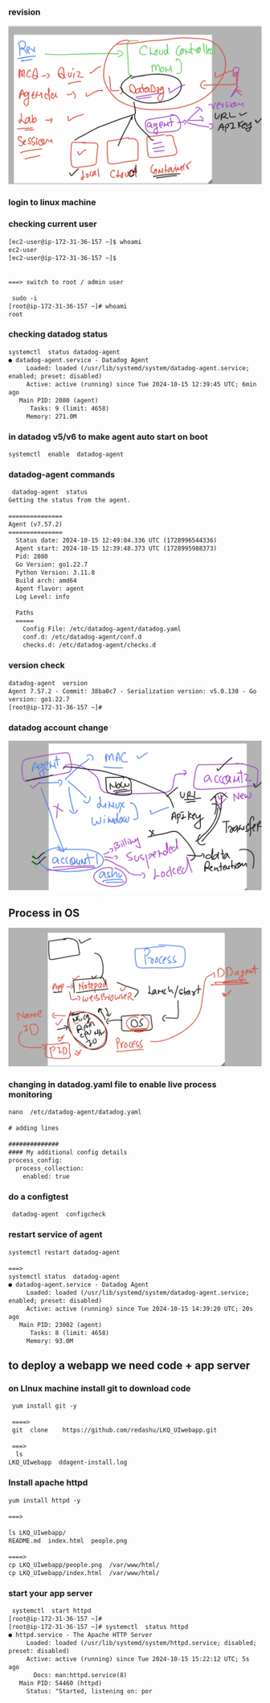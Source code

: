 ### revision 

<img src="rev1.png">

### login to linux machine 

### checking current user 

```
[ec2-user@ip-172-31-36-157 ~]$ whoami
ec2-user
[ec2-user@ip-172-31-36-157 ~]$ 


===> switch to root / admin user 

 sudo -i
[root@ip-172-31-36-157 ~]# whoami
root
```

### checking datadog status 

```
systemctl  status datadog-agent
● datadog-agent.service - Datadog Agent
     Loaded: loaded (/usr/lib/systemd/system/datadog-agent.service; enabled; preset: disabled)
     Active: active (running) since Tue 2024-10-15 12:39:45 UTC; 6min ago
   Main PID: 2080 (agent)
      Tasks: 9 (limit: 4658)
     Memory: 271.0M
```

### in datadog v5/v6 to make agent auto start on boot 

```
systemctl  enable  datadog-agent
```

### datadog-agent commands 

```
 datadog-agent  status 
Getting the status from the agent.

===============
Agent (v7.57.2)
===============
  Status date: 2024-10-15 12:49:04.336 UTC (1728996544336)
  Agent start: 2024-10-15 12:39:48.373 UTC (1728995988373)
  Pid: 2080
  Go Version: go1.22.7
  Python Version: 3.11.8
  Build arch: amd64
  Agent flavor: agent
  Log Level: info

  Paths
  =====
    Config File: /etc/datadog-agent/datadog.yaml
    conf.d: /etc/datadog-agent/conf.d
    checks.d: /etc/datadog-agent/checks.d

```
### version check 

```
datadog-agent  version 
Agent 7.57.2 - Commit: 38ba0c7 - Serialization version: v5.0.130 - Go version: go1.22.7
[root@ip-172-31-36-157 ~]# 
```

### datadog account change 

<img src="ddac.png">


## Process in OS 

<img src="process.png">

### changing in datadog.yaml file to enable live process monitoring 

```
nano  /etc/datadog-agent/datadog.yaml

# adding lines 

##############
#### My additional config details 
process_config:
  process_collection:
    enabled: true
```

### do a configtest 

```
 datadog-agent  configcheck 
```
### restart service of agent 

```
systemctl restart datadog-agent

===>
systemctl status  datadog-agent
● datadog-agent.service - Datadog Agent
     Loaded: loaded (/usr/lib/systemd/system/datadog-agent.service; enabled; preset: disabled)
     Active: active (running) since Tue 2024-10-15 14:39:20 UTC; 20s ago
   Main PID: 23002 (agent)
      Tasks: 8 (limit: 4658)
     Memory: 93.0M
```

## to deploy a webapp we need code + app server 

### on LInux machine install git to download code 

```
 yum install git -y 

 ====>
 git  clone    https://github.com/redashu/LKQ_UIwebapp.git 

 ===> 
  ls
LKQ_UIwebapp  ddagent-install.log

```

### Install apache httpd 

```
yum install httpd -y 

===>

ls LKQ_UIwebapp/
README.md  index.html  people.png

====>
cp LKQ_UIwebapp/people.png  /var/www/html/
cp LKQ_UIwebapp/index.html  /var/www/html/

```

### start your app server 

```
 systemctl  start httpd
[root@ip-172-31-36-157 ~]# 
[root@ip-172-31-36-157 ~]# systemctl  status httpd
● httpd.service - The Apache HTTP Server
     Loaded: loaded (/usr/lib/systemd/system/httpd.service; disabled; preset: disabled)
     Active: active (running) since Tue 2024-10-15 15:22:12 UTC; 5s ago
       Docs: man:httpd.service(8)
   Main PID: 54460 (httpd)
     Status: "Started, listening on: por
```